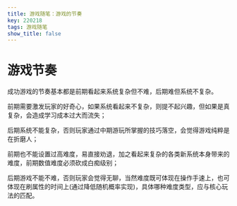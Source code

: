 ```yaml
---
title: 游戏随笔：游戏的节奏
key: 220218
tags: 游戏随笔
show_title: false
---
```


# 游戏节奏

成功游戏的节奏基本都是前期看起来系统复杂但不难，后期难但系统不复杂。

前期需要激发玩家的好奇心，如果系统看起来不复杂，则提不起兴趣，但如果是真复杂，会造成学习成本过大而流失；

后期系统不能复杂，否则玩家通过中期游玩所掌握的技巧落空，会觉得游戏纯粹是在折磨人；

前期也不能设置过高难度，易直接劝退，加之看起来复杂的各类新系统本身带来的难度，前期数值难度必须砍成白痴级别；

后期游戏不能不难，否则玩家会觉得无聊，当然难度既可体现在操作手速上，也可体现在刷属性的时间上(通过降低随机概率实现)，具体哪种难度类型，应与核心玩法的匹配。
